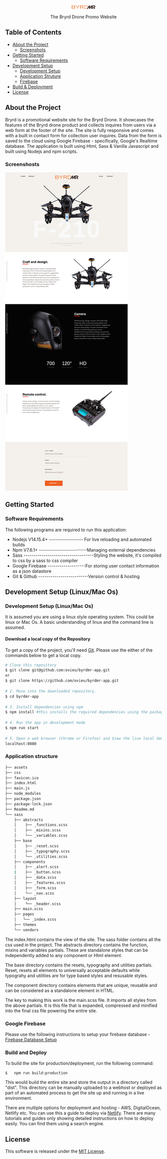 <p align="center"> <img src="assets/images/Logo.png" width="15%"> </p>

<p align="center"> The Bryrd Drone Promo Website</p>

<!-- TABLE OF CONTENTS -->
## Table of Contents

* [About the Project](#about-the-project)
  * [Screenshots](#screenshots)
* [Getting Started](#getting-started)
    * [Software Requirements](#requirements)
* [Development Setup](#development-setup-linuxmac-os)
  * [Development Setup](#Development-setup)
  * [Application Struture](#application-structure)
  * [Firebase](#google-firebase)
* [Build & Deployment](#build-and-deploy)
* [License](#license)

## About the Project

<p>
Bryrd is a promotional website site for the Bryrd Drone. It showcases the features of the Bryrd drone product and collects inquires from users via a web form at the footer of the site. The site is fully responsive and comes with a built in contact form for collection user inquires. Data from the form is saved to the cloud using Google Firebase - specifically, Google's Realtime database. The application is built using Html, Sass & Vanilla Javascript and built using Nodejs and npm scripts. 
</p>

### Screenshosts
![alt-text-1](assets/images/drone-full-e.jpg "title-1") 

## Getting Started
### Software Requirements

The following programs are required to run this application:
- Nodejs V14.15.4+    ----------------- For live reloading and automated builds
- Npm V7.6.1+         ------------------------Managing external dependencies 
- Sass                 -----------------------------------Styling the website, it's compiled to css by a sass to css compiler
- Google Firebase -------------------For storing user contact information as a json datastore
- Git & Github  -------------------------Version control & hosting

## Development Setup (Linux/Mac Os)
### Development Setup (Linux/Mac Os)

It is assumed you are using a linux style operating system. This could be linux or Mac Os. 
A basic understanding of linux and the command line is assumed.

#### Download a local copy of the Repository
To get a copy of the project, you'll need [Git](https://git-scm.com). Please use the either of the commands below to get a local copy.

```bash
# Clone this repository
$ git clone git@github.com:ovieu/byrdmr-app.git 
or
$ git clone https://github.com/ovieu/byrdmr-app.git 

# 2. Move into the downloaded repository.
$ cd byrdmr-app 

# 3. Install dependencies using npm  
$ npm install #this installs the required dependencies using the package.json file in the project direcorty 

# 4. Run the app in development mode 
$ npm run start

# 5. Open a web browser (Chrome or Firefox) and View the live local demo by typing the following address into the browser:
localhost:8080
```
### Application structure
```bash
├── assets
├── css
├── favicon.ico
├── index.html
├── main.js
├── node_modules
├── package.json
├── package-lock.json
├── Readme.md
└── sass
    ├── abstracts
    │    ├── _functions.scss
    │    ├── _mixins.scss
    │    └── _variables.scss
    ├── base
    │    ├── _reset.scss
    │    ├── _typography.scss
    │    └── _utilities.scss
    ├── components
    │    ├── _alert.scss
    |    ├── _button.scss
    │    ├── _data.scss
    │    ├── _features.scss
    │    ├── _form.scss
    │    └── _nav.scss
    ├── layout
    │    └── _header.scss
    ├── main.scss
    ├── pages
    │   └── _index.scss
    ├── themes
    └── vendors
```
The index.html contains the view of the site. The sass folder contains all the css used in the project. The abstracts directory contains the function, mixins and variables partials. These are standalone styles that can be independently added to any component or Html element.

The base directory contains the resets, typography and utilities partials. Reset, resets all elements to universally acceptable defaults while typograhy and utilities are for type based styles and resusable styles.

The component directory contains elements that are unique, reusable and can be considered as a standalone element in HTML. 

The key to making this work is the main.scss file. It imports all styles from the above partials. It is this file that is expanded, compressed and minified into the final css file powering the entire site.

### Google Firebase
Please use the following instructions to setup your firebase database - [Firebase Database Setup](https://www.youtube.com/watch?v=PP4Tr0l08NE)

### Build and Deploy
To build the site for production/deployment, run the following command:
```bazaar
$   npm run build:production
```
This would build the entire site and store the output in a directory called "dist". This directory can be manually uploaded to a webhost or deployed as part of an automated process to get the site up and running in a live environment.

There are multiple options for deployment and hosting - AWS, DigitalOcean, Netlify etc. You can use this a guide to deploy via [Netlify](https://www.netlify.com/blog/2016/10/27/a-step-by-step-guide-deploying-a-static-site-or-single-page-app/). There are many tutorials and guides only showing detailed instructions on how to deploy easily. You can find them using a search engine.

## License
This software is released under the [MIT License](http://www.opensource.org/licenses/MIT).